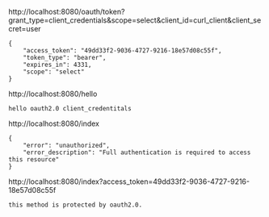 http://localhost:8080/oauth/token?grant_type=client_credentials&scope=select&client_id=curl_client&client_secret=user

    
    {
        "access_token": "49dd33f2-9036-4727-9216-18e57d08c55f",
        "token_type": "bearer",
        "expires_in": 4331,
        "scope": "select"
    }

http://localhost:8080/hello

    hello oauth2.0 client_credentitals


http://localhost:8080/index

    {
        "error": "unauthorized",
        "error_description": "Full authentication is required to access this resource"
    }


http://localhost:8080/index?access_token=49dd33f2-9036-4727-9216-18e57d08c55f

    this method is protected by oauth2.0.


